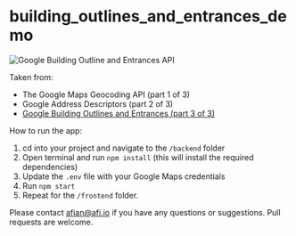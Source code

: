 # building_outlines_and_entrances_demo

![Google Building Outline and Entrances API](https://blog.afi.io/content/images/size/w1600/2024/12/maps.png "Google Building Outline and Entrances API")

Taken from: 
- The Google Maps Geocoding API (part 1 of 3)
- Google Address Descriptors (part 2 of 3)
- [Google Building Outlines and Entrances (part 3 of 3)](https://afi.io/blog/google-building-outlines-and-entrances-api/)

How to run the app:

1. cd into your project and navigate to the `/backend` folder
2. Open terminal and run `npm install` (this will install the required dependencies)
3. Update the `.env` file with your Google Maps credentials
4. Run `npm start`
5. Repeat for the `/frontend` folder.

Please contact afian@afi.io if you have any questions or suggestions. Pull requests are welcome.